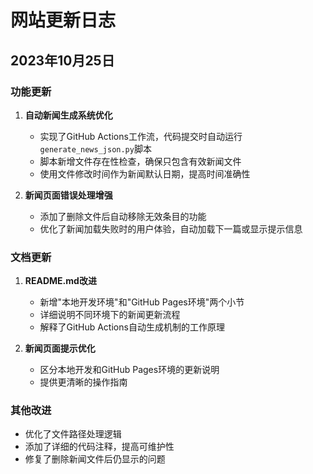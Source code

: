 # 网站更新日志

## 2023年10月25日

### 功能更新

1. **自动新闻生成系统优化**
   - 实现了GitHub Actions工作流，代码提交时自动运行`generate_news_json.py`脚本
   - 脚本新增文件存在性检查，确保只包含有效新闻文件
   - 使用文件修改时间作为新闻默认日期，提高时间准确性

2. **新闻页面错误处理增强**
   - 添加了删除文件后自动移除无效条目的功能
   - 优化了新闻加载失败时的用户体验，自动加载下一篇或显示提示信息

### 文档更新

1. **README.md改进**
   - 新增"本地开发环境"和"GitHub Pages环境"两个小节
   - 详细说明不同环境下的新闻更新流程
   - 解释了GitHub Actions自动生成机制的工作原理

2. **新闻页面提示优化**
   - 区分本地开发和GitHub Pages环境的更新说明
   - 提供更清晰的操作指南

### 其他改进

- 优化了文件路径处理逻辑
- 添加了详细的代码注释，提高可维护性
- 修复了删除新闻文件后仍显示的问题